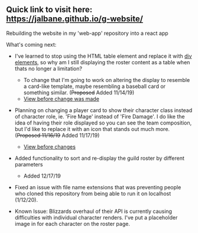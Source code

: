 ## Quick link to visit here: https://jalbane.github.io/g-website/

Rebuilding the website in my 'web-app' repository into a react app

What's coming next: 

  - I've learned to stop using the HTML table element and replace it with [div elements](https://stackoverflow.com/questions/83073/why-not-use-tables-for-layout-in-html), so why am I still displaying the roster content as a table when thats no longer a limitation?
    - To change that I'm going to work on altering the display to resemble a card-like template, maybe resembling a baseball card or something similar. (~~Proposed~~ Added 11/14/19)
    - [View before change was made](https://gifyu.com/image/vko0)
    
  - Planning on changing a player card to show their character class instead of character role, ie. 'Fire Mage' instead of 'Fire Damage'.
    I do like the idea of having their role displayed so you can see the team composition, but I'd like to replace it with an icon that
    stands out much more. (~~Proposed 11/16/19~~ Added 11/17/19)
    - [View before changes](https://gifyu.com/image/vvD1)
    
  - Added functionality to sort and re-display the guild roster by different parameters
    - Added 12/17/19
    
  - Fixed an issue with file name extensions that was preventing people who cloned this repository from being able to run it on localhost (1/12/20). 
  
  - Known Issue: Blizzards overhaul of their API is currently causing difficulties with individual character renders. I've put a placeholder image in for each character on the roster page.
